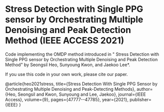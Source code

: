 # Stress Detection with Single PPG sensor by Orchestrating Multiple Denoising and Peak Detection Method (IEEE ACCESS 2021)

Code implementing the OMDP method introduced in " Stress Detection with Single PPG sensor by Orchestrating Multiple Denoising and Peak Detection Method" by Seongsil Heo, Sunyoung Kwon, and Jaekoo Lee*.

If you use this code in your own work, please cite our paper.

@article{heo2021stress,
  title={Stress Detection With Single PPG Sensor by Orchestrating Multiple Denoising and Peak-Detecting Methods},
  author={Heo, Seongsil and Kwon, Sunyoung and Lee, Jaekoo},
  journal={IEEE Access},
  volume={9},
  pages={47777--47785},
  year={2021},
  publisher={IEEE}
}

